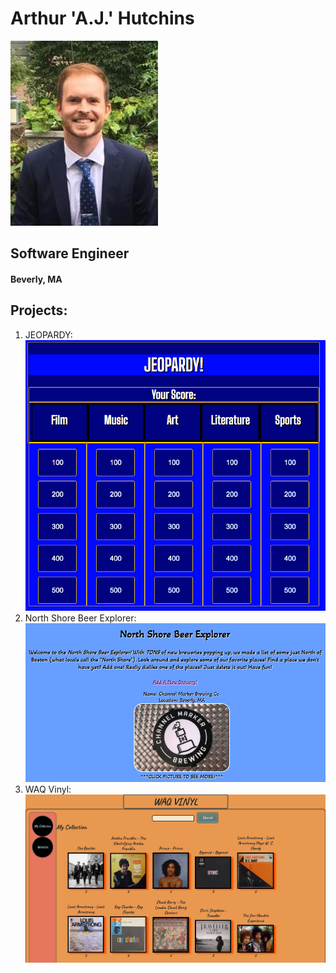# Arthur 'A.J.' Hutchins

<a href="https://www.linkedin.com/in/a-j-hutchins-engineer/"><img src="./AJ_Headshot.jpg"></a>

## Software Engineer
#### Beverly, MA


## Projects:
1. JEOPARDY: <img src="./Jeopardy_Screen_Shot.png">
3. North Shore Beer Explorer: <img src="./NS_Beer_Explorer.png">
4. WAQ Vinyl: <img src="./WAQ_Vinyl.png">
